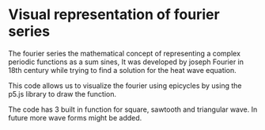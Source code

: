 # Visual representation of fourier series

The fourier series the mathematical concept of representing a complex periodic functions as a sum sines, It was developed by joseph Fourier in 18th century while trying to find a solution for the heat wave equation.

This code allows us to visualize the fourier using epicycles by using the p5.js library to draw the function.

The code has 3 built in function for square, sawtooth and triangular wave. In future more wave forms might be added.
